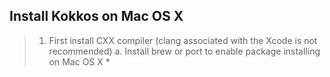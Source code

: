 ## Install Kokkos on Mac OS X

>1. First install CXX compiler (clang associated with the Xcode is not recommended)
>	a. Install brew or port to enable package installing on Mac OS X
		* 